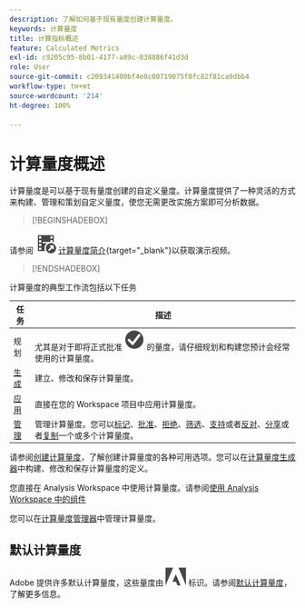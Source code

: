 ```yaml
---
description: 了解如何基于现有量度创建计算量度。
keywords: 计算量度
title: 计算指标概述
feature: Calculated Metrics
exl-id: c9205c95-8b01-4177-a89c-038886f41d3d
role: User
source-git-commit: c209341400bf4e0c00719075f0fc82f81ca9dbb4
workflow-type: tm+mt
source-wordcount: '214'
ht-degree: 100%

---
```


# 计算量度概述

计算量度是可以基于现有量度创建的自定义量度。计算量度提供了一种灵活的方式来构建、管理和策划自定义量度，使您无需更改实施方案即可分析数据。



>[!BEGINSHADEBOX]

请参阅 ![VideoCheckedOut](/help/assets/icons/VideoCheckedOut.svg) [计算量度简介](https://video.tv.adobe.com/v/31787/?quality=12&learn=on){target="_blank"}以获取演示视频。

>[!ENDSHADEBOX]

计算量度的典型工作流包括以下任务

| 任务 | 描述 |
| --- | --- |
| 规划 | 尤其是对于即将正式批准 ![CheckmarkCircle](/help/assets/icons/CheckmarkCircle.svg) 的量度，请仔细规划和构建您预计会经常使用的计算量度。 |
| [生成](/help/components/calc-metrics/cm-workflow/cm-build-metrics.md) | 建立、修改和保存计算量度。 |
| [应用](/help/components/use-components-in-workspace.md) | 直接在您的 Workspace 项目中应用计算量度。 |
| [管理](/help/components/calc-metrics/cm-workflow/cm-manager.md) | 管理计算量度。您可以[标记](/help/components/calc-metrics/cm-workflow/cm-tagging.md)、[批准](/help/components/calc-metrics/cm-workflow/cm-approving.md)、[拒绝](/help/components/calc-metrics/cm-workflow/cm-approving.md)、[筛选](/help/components/calc-metrics/cm-workflow/cm-filter.md)、[支持](/help/components/calc-metrics/cm-workflow/cm-favorite.md)或者[反对](/help/components/calc-metrics/cm-workflow/cm-favorite.md)、[分享](/help/components/calc-metrics/cm-workflow/cm-sharing.md)或者[复制](/help/components/calc-metrics/cm-workflow/cm-copy.md)一个或多个计算量度。 |

请参阅[创建计算量度](/help/components/calc-metrics/cm-workflow/cm-workflow.md)，了解创建计算量度的各种可用选项。您可以在[计算量度生成器](cm-workflow/cm-build-metrics.md)中构建、修改和保存计算量度的定义。

您直接在 Analysis Workspace 中使用计算量度。请参阅[使用 Analysis Workspace 中的组件](/help/components/use-components-in-workspace.md)

您可以在[计算量度管理器](cm-workflow/cm-manager.md)中管理计算量度。

## 默认计算量度

Adobe 提供许多默认计算量度，这些量度由 ![AdobeLogoSmall](/help/assets/icons/AdobeLogoSmall.svg) 标识。请参阅[默认计算量度](/help/components/calc-metrics/default-calcmetrics.md)，了解更多信息。
